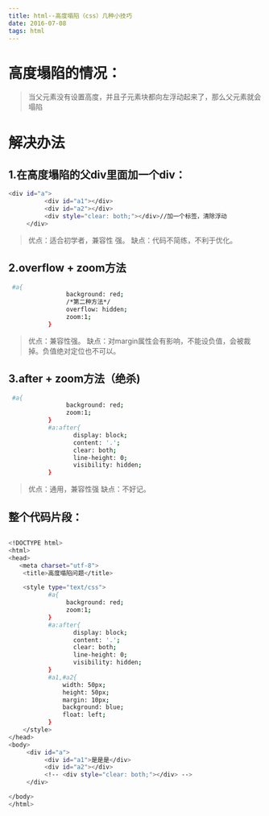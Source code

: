 ```yaml
---
title: html--高度塌陷（css）几种小技巧
date: 2016-07-08
tags: html
---
```


# 高度塌陷的情况：
> 当父元素没有设置高度，并且子元素块都向左浮动起来了，那么父元素就会塌陷

 <!-- more -->   

# 解决办法
## 1.在高度塌陷的父div里面加一个div：

``` bash
<div id="a">
     	  <div id="a1"></div>
     	  <div id="a2"></div>
     	  <div style="clear: both;"></div>//加一个标签，清除浮动
     </div>
```
> 优点：适合初学者，兼容性 强。
> 缺点：代码不简练，不利于优化。
## 2.overflow + zoom方法


``` bash
 #a{
		   	    background: red;
		   	    /*第二种方法*/
		   	    overflow: hidden;
		   	    zoom:1;
		   }
```
> 优点：兼容性强。
> 缺点：对margin属性会有影响，不能设负值，会被裁掉。负值绝对定位也不可以。
## 3.after + zoom方法（绝杀)

``` bash
 #a{
		   	    background: red;
		   	    zoom:1;
		   }
		   #a:after{
		   	      display: block;
		   	      content: '.';
		   	      clear: both;
		   	      line-height: 0;
		   	      visibility: hidden;
		   }
```
> 优点：通用，兼容性强
> 缺点：不好记。



## 整个代码片段：

``` bash

<!DOCTYPE html>
<html>
<head>
   <meta charset="utf-8">
	<title>高度塌陷问题</title>

	<style type="text/css">
		   #a{
		   	    background: red;
		   	    zoom:1;
		   }
		   #a:after{
		   	      display: block;
		   	      content: '.';
		   	      clear: both;
		   	      line-height: 0;
		   	      visibility: hidden;
		   }
		   #a1,#a2{
		   	   width: 50px;
		   	   height: 50px;
		   	   margin: 10px;
		   	   background: blue;
		   	   float: left;
		   }
	</style>
</head>
<body>
     <div id="a">
     	  <div id="a1">是是是</div>
     	  <div id="a2"></div>
     	  <!-- <div style="clear: both;"></div> -->
     </div>

</body>
</html>
```


